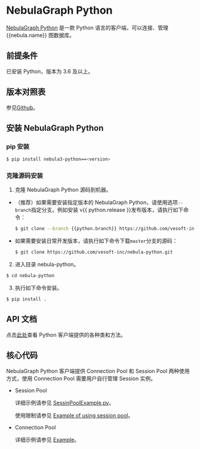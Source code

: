 # NebulaGraph Python

[NebulaGraph Python](https://github.com/vesoft-inc/nebula-python/tree/{{python.branch}}) 是一款 Python 语言的客户端，可以连接、管理 {{nebula.name}} 图数据库。

## 前提条件

已安装 Python，版本为 3.6 及以上。

## 版本对照表

参见[Github](https://github.com/vesoft-inc/nebula-python/tree/{{python.branch}})。

## 安装 NebulaGraph Python

### pip 安装

```bash
$ pip install nebula3-python==<version>
```

### 克隆源码安装

1. 克隆 NebulaGraph Python 源码到机器。

  - （推荐）如果需要安装指定版本的 NebulaGraph Python，请使用选项`--branch`指定分支。例如安装 v{{ python.release }}发布版本，请执行如下命令：

    ```bash
    $ git clone --branch {{python.branch}} https://github.com/vesoft-inc/nebula-python.git
    ```

  - 如果需要安装日常开发版本，请执行如下命令下载`master`分支的源码：

    ```bash
    $ git clone https://github.com/vesoft-inc/nebula-python.git
    ```

2. 进入目录 nebula-python。

  ```bash
  $ cd nebula-python
  ```

3. 执行如下命令安装。

  ```bash
  $ pip install .
  ```

## API 文档

点击[此处](https://vesoft-inc.github.io/nebula-python/release-3.4/annotated.html)查看 Python 客户端提供的各种类和方法。

## 核心代码


NebulaGraph Python 客户端提供 Connection Pool 和 Session Pool 两种使用方式，使用 Connection Pool 需要用户自行管理 Session 实例。

- Session Pool
  
  详细示例请参见 [SessinPoolExample.py](https://github.com/vesoft-inc/nebula-python/blob/{{python.branch}}/example/SessinPoolExample.py)。
  
  使用限制请参见 [Example of using session pool](https://github.com/vesoft-inc/nebula-python/blob/{{python.branch}}/README.md#example-of-using-session-pool)。
  
- Connection Pool

  详细示例请参见 [Example](https://github.com/vesoft-inc/nebula-python/tree/{{python.branch}}/example)。

